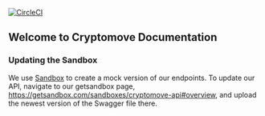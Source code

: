 [![CircleCI](https://circleci.com/gh/CryptoMove/CryptoMoveDocs.svg?style=svg&circle-token=3cb8f9ef46223e90ac32aa2268a3f035a366ecfe)](https://circleci.com/gh/CryptoMove/CryptoMoveDocs)

## Welcome to Cryptomove Documentation

### Updating the Sandbox

We use [Sandbox](https://getsandbox.com) to create a mock version of our
endpoints. To update our API, navigate to our getsandbox page,
https://getsandbox.com/sandboxes/cryptomove-api#overview, and upload the
newest version of the Swagger file there.